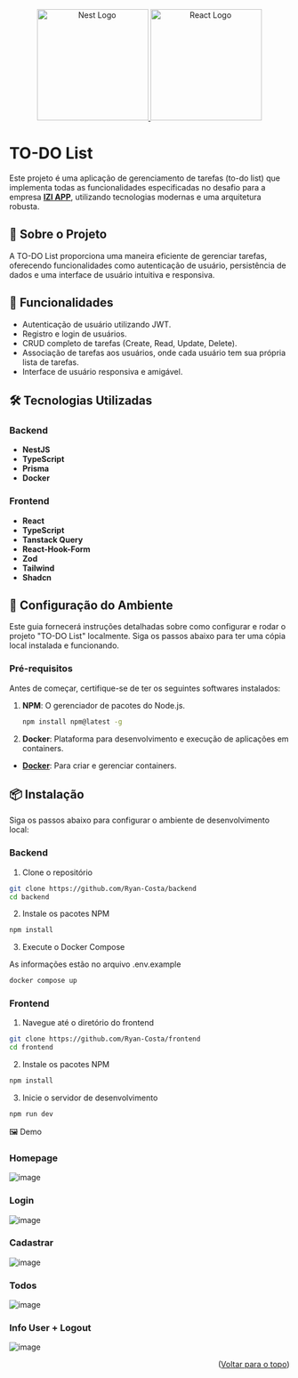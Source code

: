 
<div align="center">
  <a href="http://nestjs.com/" target="blank">
    <img src="https://nestjs.com/img/logo-small.svg" width="200" alt="Nest Logo" />
  </a>
  
  <a href="https://reactjs.org/" target="blank">
    <img src="https://reactnative.dev/img/header_logo.svg" width="200" alt="React Logo" />
  </a>
</div>

# TO-DO List

Este projeto é uma aplicação de gerenciamento de tarefas (to-do list) que implementa todas as funcionalidades especificadas no desafio para a empresa **[IZI APP](https://izi.app/)**, utilizando tecnologias modernas e uma arquitetura robusta.

## 🚀 Sobre o Projeto

A TO-DO List proporciona uma maneira eficiente de gerenciar tarefas, oferecendo funcionalidades como autenticação de usuário, persistência de dados e uma interface de usuário intuitiva e responsiva.

## 🎯 Funcionalidades

- Autenticação de usuário utilizando JWT.
- Registro e login de usuários.
- CRUD completo de tarefas (Create, Read, Update, Delete).
- Associação de tarefas aos usuários, onde cada usuário tem sua própria lista de tarefas.
- Interface de usuário responsiva e amigável.

## 🛠 Tecnologias Utilizadas

### Backend

- **NestJS**
- **TypeScript**
- **Prisma**
- **Docker**

### Frontend

- **React**
- **TypeScript**
- **Tanstack Query**
- **React-Hook-Form**
- **Zod**
- **Tailwind**
- **Shadcn**

## 🔧 Configuração do Ambiente

Este guia fornecerá instruções detalhadas sobre como configurar e rodar o projeto "TO-DO List" localmente. Siga os passos abaixo para ter uma cópia local instalada e funcionando.

### Pré-requisitos

Antes de começar, certifique-se de ter os seguintes softwares instalados:

1. **NPM**: O gerenciador de pacotes do Node.js.

   ```sh
   npm install npm@latest -g
   ```

2. **Docker**: Plataforma para desenvolvimento e execução de aplicações em containers.

- **[Docker](https://www.docker.com)**: Para criar e gerenciar containers.

## 📦 Instalação
Siga os passos abaixo para configurar o ambiente de desenvolvimento local:

### Backend
1. Clone o repositório

```sh
git clone https://github.com/Ryan-Costa/backend
cd backend
```
2. Instale os pacotes NPM

```sh
npm install
```
3. Execute o Docker Compose

As informações estão no arquivo .env.example

```sh
docker compose up
```
### Frontend
1. Navegue até o diretório do frontend

```sh
git clone https://github.com/Ryan-Costa/frontend
cd frontend
```
2. Instale os pacotes NPM

```sh
npm install
```
3. Inicie o servidor de desenvolvimento

```sh
npm run dev
```
🖼️ Demo

### Homepage
![image](https://github.com/user-attachments/assets/7147424b-e9b0-4410-be51-24b29aa2b005)

### Login
![image](https://github.com/user-attachments/assets/9d626902-8c8f-4908-a509-61072be2d520)

### Cadastrar
![image](https://github.com/user-attachments/assets/7ecba4df-b7b6-4be3-a6b3-053b0505e39a)

### Todos
![image](https://github.com/user-attachments/assets/6cfa1307-68ce-492e-9879-2a2bce4f8da4)

### Info User + Logout
![image](https://github.com/user-attachments/assets/aabedf92-7a84-41ff-9482-8c883493a1ce)




<p align="right">(<a href="#readme-top">Voltar para o topo</a>)</p>

